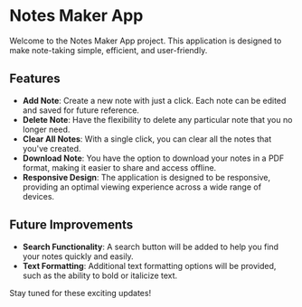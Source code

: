 # Notes Maker App

Welcome to the Notes Maker App project. This application is designed to make note-taking simple, efficient, and user-friendly.

## Features

- **Add Note**: Create a new note with just a click. Each note can be edited and saved for future reference.
- **Delete Note**: Have the flexibility to delete any particular note that you no longer need.
- **Clear All Notes**: With a single click, you can clear all the notes that you've created.
- **Download Note**: You have the option to download your notes in a PDF format, making it easier to share and access offline.
- **Responsive Design**: The application is designed to be responsive, providing an optimal viewing experience across a wide range of devices.

## Future Improvements

- **Search Functionality**: A search button will be added to help you find your notes quickly and easily.
- **Text Formatting**: Additional text formatting options will be provided, such as the ability to bold or italicize text.

Stay tuned for these exciting updates!


